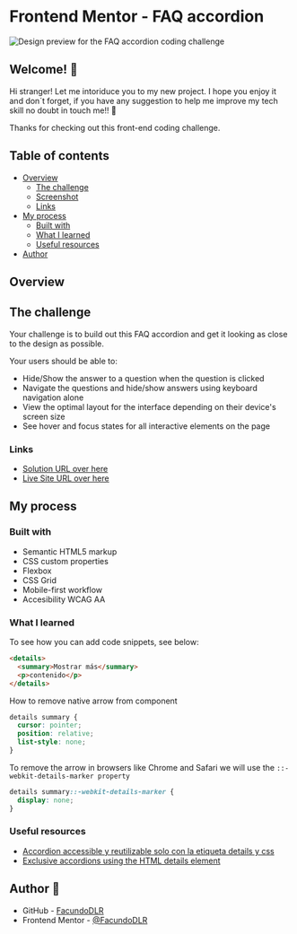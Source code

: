 # Frontend Mentor - FAQ accordion

![Design preview for the FAQ accordion coding challenge](https://fa-qs-accordion-a11y.vercel.app/design/desktop-preview.jpg)

## Welcome! 👋
Hi stranger! Let me intoriduce you to my new project. I hope you enjoy it and don´t forget, if you have any suggestion to help me improve my tech skill no doubt in touch me!! 🚀

Thanks for checking out this front-end coding challenge.

## Table of contents

- [Overview](#overview)
  - [The challenge](#the-challenge)
  - [Screenshot](#screenshot)
  - [Links](#links)
- [My process](#my-process)
  - [Built with](#built-with)
  - [What I learned](#what-i-learned)
  - [Useful resources](#useful-resources)
- [Author](#author)

## Overview

## The challenge

Your challenge is to build out this FAQ accordion and get it looking as close to the design as possible.

Your users should be able to: 

- Hide/Show the answer to a question when the question is clicked
- Navigate the questions and hide/show answers using keyboard navigation alone
- View the optimal layout for the interface depending on their device's screen size
- See hover and focus states for all interactive elements on the page

<!-- ### Screenshot

![](./screenshot.jpg) -->

### Links

- [Solution URL over here](https://github.com/FacundoDLR/FAQs-accordion-a11y.git)
- [Live Site URL over here](https://fa-qs-accordion-a11y.vercel.app/)

## My process

### Built with

- Semantic HTML5 markup
- CSS custom properties
- Flexbox
- CSS Grid
- Mobile-first workflow
- Accesibility WCAG AA

### What I learned

To see how you can add code snippets, see below:

```html
<details>
  <summary>Mostrar más</summary>
  <p>contenido</p>
</details>
```
How to remove native arrow from component
```css
details summary {
  cursor: pointer;
  position: relative;
  list-style: none;
}
```
To remove the arrow in browsers like Chrome and Safari we will use the `::-webkit-details-marker property`
```css
details summary::-webkit-details-marker {
  display: none;
}
```

### Useful resources

- [Accordion accessible y reutilizable solo con la etiqueta details y css](https://dev.to/micaavigliano/accordion-accessible-y-reutilizable-solo-con-la-etiqueta-details-y-css-3hb4)
- [Exclusive accordions using the HTML details element](https://developer.mozilla.org/en-US/blog/html-details-exclusive-accordions/)

## Author 🤩
- GitHub - [FacundoDLR](https://github.com/FacundoDLR)
- Frontend Mentor - [@FacundoDLR](https://www.frontendmentor.io/profile/FacundoDLR)